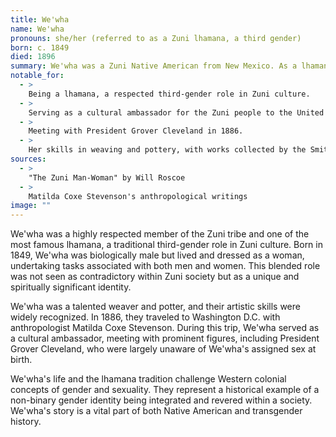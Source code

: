 ```yaml
---
title: We'wha
name: We'wha
pronouns: she/her (referred to as a Zuni lhamana, a third gender)
born: c. 1849
died: 1896
summary: We'wha was a Zuni Native American from New Mexico. As a lhamana, a traditional Zuni third gender, We'wha lived as both a man and a woman and was a respected cultural ambassador and artist.
notable_for:
  - >
    Being a lhamana, a respected third-gender role in Zuni culture.
  - >
    Serving as a cultural ambassador for the Zuni people to the United States.
  - >
    Meeting with President Grover Cleveland in 1886.
  - >
    Her skills in weaving and pottery, with works collected by the Smithsonian Institution.
sources:
  - >
    "The Zuni Man-Woman" by Will Roscoe
  - >
    Matilda Coxe Stevenson's anthropological writings
image: ""
---
```


We'wha was a highly respected member of the Zuni tribe and one of the most famous lhamana, a traditional third-gender role in Zuni culture. Born in 1849, We'wha was biologically male but lived and dressed as a woman, undertaking tasks associated with both men and women. This blended role was not seen as contradictory within Zuni society but as a unique and spiritually significant identity.

We'wha was a talented weaver and potter, and their artistic skills were widely recognized. In 1886, they traveled to Washington D.C. with anthropologist Matilda Coxe Stevenson. During this trip, We'wha served as a cultural ambassador, meeting with prominent figures, including President Grover Cleveland, who were largely unaware of We'wha's assigned sex at birth.

We'wha's life and the lhamana tradition challenge Western colonial concepts of gender and sexuality. They represent a historical example of a non-binary gender identity being integrated and revered within a society. We'wha's story is a vital part of both Native American and transgender history.
